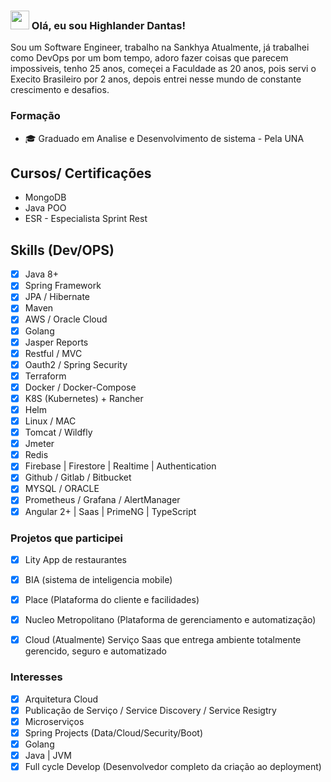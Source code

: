 ### <img src="https://media.giphy.com/media/hvRJCLFzcasrR4ia7z/giphy.gif" width="30px"> Olá, eu sou Highlander Dantas!

Sou um Software Engineer, trabalho na Sankhya Atualmente, já trabalhei como DevOps por um bom tempo, adoro fazer coisas que parecem impossiveis, tenho 25 anos, começei a Faculdade as 20 anos, pois servi o Execito Brasileiro por 2 anos, depois entrei nesse mundo de constante crescimento e desafios.

### Formação
- 🎓 Graduado em Analise e Desenvolvimento de sistema - Pela UNA

## Cursos/ Certificações
- MongoDB
- Java POO
- ESR - Especialista Sprint Rest

## Skills (Dev/OPS)
- [X] Java 8+
- [X] Spring Framework
- [X] JPA / Hibernate 
- [X] Maven
- [X] AWS / Oracle Cloud 
- [X] Golang
- [X] Jasper Reports
- [X] Restful / MVC
- [X] Oauth2 / Spring Security
- [X] Terraform
- [X] Docker / Docker-Compose
- [X] K8S (Kubernetes) + Rancher
- [X] Helm
- [X] Linux / MAC
- [X] Tomcat / Wildfly
- [X] Jmeter 
- [X] Redis
- [X] Firebase | Firestore | Realtime | Authentication
- [X] Github / Gitlab / Bitbucket
- [X] MYSQL / ORACLE
- [X] Prometheus / Grafana / AlertManager
- [X] Angular 2+ | Saas | PrimeNG | TypeScript

### Projetos que participei

- [X] Lity App de restaurantes
- [X] BIA (sistema de inteligencia mobile)
- [X] Place (Plataforma do cliente e facilidades)
- [x] Nucleo Metropolitano (Plataforma de gerenciamento e automatização)
- [X] Cloud (Atualmente) Serviço Saas que entrega ambiente totalmente gerencido, seguro e automatizado


### Interesses
- [X] Arquitetura Cloud 
- [X] Publicação de Serviço / Service Discovery / Service Resigtry
- [X] Microserviços
- [X] Spring Projects (Data/Cloud/Security/Boot)
- [X] Golang
- [X] Java | JVM
- [X] Full cycle Develop (Desenvolvedor completo da criação ao deployment)
